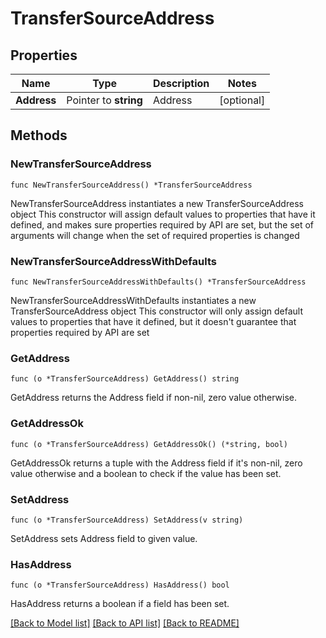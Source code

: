 # TransferSourceAddress

## Properties

Name | Type | Description | Notes
------------ | ------------- | ------------- | -------------
**Address** | Pointer to **string** | Address | [optional] 

## Methods

### NewTransferSourceAddress

`func NewTransferSourceAddress() *TransferSourceAddress`

NewTransferSourceAddress instantiates a new TransferSourceAddress object
This constructor will assign default values to properties that have it defined,
and makes sure properties required by API are set, but the set of arguments
will change when the set of required properties is changed

### NewTransferSourceAddressWithDefaults

`func NewTransferSourceAddressWithDefaults() *TransferSourceAddress`

NewTransferSourceAddressWithDefaults instantiates a new TransferSourceAddress object
This constructor will only assign default values to properties that have it defined,
but it doesn't guarantee that properties required by API are set

### GetAddress

`func (o *TransferSourceAddress) GetAddress() string`

GetAddress returns the Address field if non-nil, zero value otherwise.

### GetAddressOk

`func (o *TransferSourceAddress) GetAddressOk() (*string, bool)`

GetAddressOk returns a tuple with the Address field if it's non-nil, zero value otherwise
and a boolean to check if the value has been set.

### SetAddress

`func (o *TransferSourceAddress) SetAddress(v string)`

SetAddress sets Address field to given value.

### HasAddress

`func (o *TransferSourceAddress) HasAddress() bool`

HasAddress returns a boolean if a field has been set.


[[Back to Model list]](../README.md#documentation-for-models) [[Back to API list]](../README.md#documentation-for-api-endpoints) [[Back to README]](../README.md)


